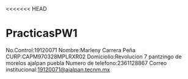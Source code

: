 <<<<<<< HEAD
# PracticasPW1

No.Control:19120071
Nombre:Marleny Carrera Peña 
CURP:CAPM970328MPLRXR02
Domiciolio:Revolucion 7 pantzingo de morelos ajalpan puebla 
Numero de telefono:2361128867
Correo institucional:19120071@ajalpan.tecnm.mx
